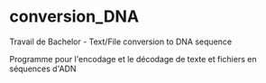 # conversion_DNA
 Travail de Bachelor - Text/File conversion to DNA sequence 

 Programme pour l'encodage et le décodage de texte et fichiers en séquences d'ADN
